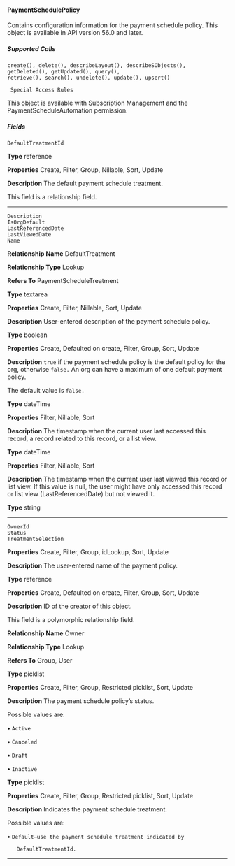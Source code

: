 #### PaymentSchedulePolicy

Contains configuration information for the payment schedule policy. This object is available in API version 56.0 and later.

##### Supported Calls
```
create(), delete(), describeLayout(), describeSObjects(), getDeleted(), getUpdated(), query(),
retrieve(), search(), undelete(), update(), upsert()

 Special Access Rules

```
This object is available with Subscription Management and the PaymentScheduleAutomation permission.

##### Fields

```
DefaultTreatmentId

```

**Type**
reference

**Properties**
Create, Filter, Group, Nillable, Sort, Update

**Description**
The default payment schedule treatment.

This field is a relationship field.


-----

```
Description
IsOrgDefault
LastReferencedDate
LastViewedDate
Name

```

**Relationship Name**
DefaultTreatment

**Relationship Type**
Lookup

**Refers To**
PaymentScheduleTreatment

**Type**
textarea

**Properties**
Create, Filter, Nillable, Sort, Update

**Description**
User-entered description of the payment schedule policy.

**Type**
boolean

**Properties**
Create, Defaulted on create, Filter, Group, Sort, Update

**Description**
`true` if the payment schedule policy is the default policy for the org, otherwise `false.`
An org can have a maximum of one default payment policy.

The default value is `false.`

**Type**
dateTime

**Properties**
Filter, Nillable, Sort

**Description**
The timestamp when the current user last accessed this record, a record related to this record,
or a list view.

**Type**
dateTime

**Properties**
Filter, Nillable, Sort

**Description**
The timestamp when the current user last viewed this record or list view. If this value is null,
the user might have only accessed this record or list view (LastReferencedDate) but
not viewed it.

**Type**
string


-----

```
OwnerId
Status
TreatmentSelection

```

**Properties**
Create, Filter, Group, idLookup, Sort, Update

**Description**
The user-entered name of the payment policy.

**Type**
reference

**Properties**
Create, Defaulted on create, Filter, Group, Sort, Update

**Description**
ID of the creator of this object.

This field is a polymorphic relationship field.

**Relationship Name**
Owner

**Relationship Type**
Lookup

**Refers To**
Group, User

**Type**
picklist

**Properties**
Create, Filter, Group, Restricted picklist, Sort, Update

**Description**
The payment schedule policy’s status.

Possible values are:

**•** `Active`

**•** `Canceled`

**•** `Draft`

**•** `Inactive`

**Type**
picklist

**Properties**
Create, Filter, Group, Restricted picklist, Sort, Update

**Description**
Indicates the payment schedule treatment.

Possible values are:

**•** `Default—use the payment schedule treatment indicated by`
```
   DefaultTreatmentId.

```

-----
